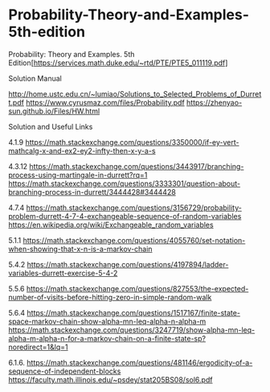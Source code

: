 # Probability-Theory-and-Examples-5th-edition

Probability: Theory and Examples. 5th Edition[https://services.math.duke.edu/~rtd/PTE/PTE5_011119.pdf]


Solution Manual

http://home.ustc.edu.cn/~lumiao/Solutions_to_Selected_Problems_of_Durrett.pdf
https://www.cyrusmaz.com/files/Probability.pdf
https://zhenyao-sun.github.io/Files/HW.html

Solution and Useful Links

4.1.9
https://math.stackexchange.com/questions/3350000/if-ey-vert-mathcalg-x-and-ex2-ey2-infty-then-x-y-a-s




4.3.12
https://math.stackexchange.com/questions/3443917/branching-process-using-martingale-in-durrett?rq=1
https://math.stackexchange.com/questions/3333301/question-about-branching-process-in-durrett/3444428#3444428



4.7.4
https://math.stackexchange.com/questions/3156729/probability-problem-durrett-4-7-4-exchangeable-sequence-of-random-variables
https://en.wikipedia.org/wiki/Exchangeable_random_variables


5.1.1
https://math.stackexchange.com/questions/4055760/set-notation-when-showing-that-x-n-is-a-markov-chain

5.4.2
https://math.stackexchange.com/questions/4197894/ladder-variables-durrett-exercise-5-4-2

5.5.6
https://math.stackexchange.com/questions/827553/the-expected-number-of-visits-before-hitting-zero-in-simple-random-walk

5.6.4
https://math.stackexchange.com/questions/1517167/finite-state-space-markov-chain-show-alpha-mn-leq-alpha-n-alpha-m
https://math.stackexchange.com/questions/3247719/show-alpha-mn-leq-alpha-m-alpha-n-for-a-markov-chain-on-a-finite-state-sp?noredirect=1&lq=1

6.1.6.
https://math.stackexchange.com/questions/481146/ergodicity-of-a-sequence-of-independent-blocks
https://faculty.math.illinois.edu/~psdey/stat205BS08/sol6.pdf



